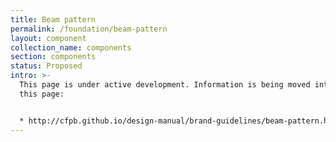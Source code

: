 ```yaml
---
title: Beam pattern
permalink: /foundation/beam-pattern
layout: component
collection_name: components
section: components
status: Proposed
intro: >-
  This page is under active development. Information is being moved into it from
  this page:


  * http://cfpb.github.io/design-manual/brand-guidelines/beam-pattern.html
---
```



